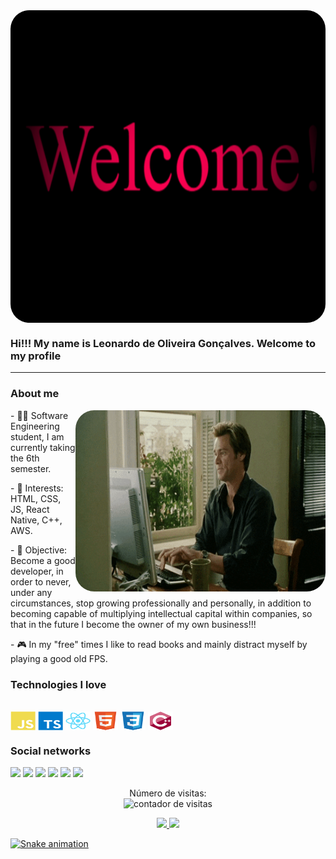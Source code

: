 <img align="center" width="1000" height="500" style="border-radius:30px;" src="welcome.gif?raw=true"/>

### Hi!!! My name is Leonardo de Oliveira Gonçalves. Welcome to my profile
_____________________________________________________________________________
### About me 
<div style="display: inline_block"  >
  <img align="right" width="400" height="290" style="border-radius:30px;" src="leo.gif?raw=true"/>
  <p> - 👨‍🎓 Software Engineering student, I am currently taking the 6th semester. </p>
  <p> - 🎯 Interests: HTML, CSS, JS, React Native, C++, AWS. </p>
  <p> - 🥊 Objective: Become a good developer, in order to never, under any circumstances, stop growing professionally and personally, in addition to becoming capable of multiplying intellectual capital within companies, so that in the future I become the owner of my own business!!!
  <p> - 🎮 In my "free" times I like to read books and mainly distract myself by playing a good old FPS.</p>
</div>

### Technologies I love  
<div style="display: inline_block"><br>
  <img align="center" alt="leo-Js" height="30" width="40" src="https://raw.githubusercontent.com/devicons/devicon/master/icons/javascript/javascript-plain.svg">
  <img align="center" alt="leo-Ts" height="30" width="40" src="https://raw.githubusercontent.com/devicons/devicon/master/icons/typescript/typescript-plain.svg">
  <img align="center" alt="leo-React" height="30" width="40" src="https://raw.githubusercontent.com/devicons/devicon/master/icons/react/react-original.svg">
  <img align="center" alt="leo-HTML" height="30" width="40" src="https://raw.githubusercontent.com/devicons/devicon/master/icons/html5/html5-original.svg">
  <img align="center" alt="leo-CSS" height="30" width="40" src="https://raw.githubusercontent.com/devicons/devicon/master/icons/css3/css3-original.svg">
  <img align="center" alt="leo-Cplusplus" height="30" width="40" src="https://raw.githubusercontent.com/devicons/devicon/master/icons/cplusplus/cplusplus-original.svg">
</div>

### Social networks 
<div> 
  <a href="https://www.youtube.com/channel/UCjmsmXoV1B-rtyAv25lmhfg" target="_blank"><img src="https://img.shields.io/badge/YouTube-FF0000?style=for-the-badge&logo=youtube&logoColor=white" target="_blank"></a>
  <a href="https://www.instagram.com/leo.gonsa/" target="_blank"><img src="https://img.shields.io/badge/-Instagram-%23E4405F?style=for-the-badge&logo=instagram&logoColor=white" target="_blank"></a>
 	<a href="https://www.twitch.tv/leozindeveloper" target="_blank"><img src="https://img.shields.io/badge/Twitch-9146FF?style=for-the-badge&logo=twitch&logoColor=white" target="_blank"></a>
 <a href="https://discord.gg/yrknge7g" target="_blank"><img src="https://img.shields.io/badge/Discord-7289DA?style=for-the-badge&logo=discord&logoColor=white" target="_blank"></a> 
  <a href = "mailto:leo.gonsa003@gmail.com"><img src="https://img.shields.io/badge/-Gmail-%23333?style=for-the-badge&logo=gmail&logoColor=white" target="_blank"></a>
  <a href="https://www.linkedin.com/in/leonardo-gonsa/" target="_blank"><img src="https://img.shields.io/badge/-LinkedIn-%230077B5?style=for-the-badge&logo=linkedin&logoColor=white" target="_blank"></a>
  
<p></p>
  
<p align="center">
    Número de visitas: <br> <img src="https://profile-counter.glitch.me/lrd003/count.svg" alt="contador de visitas">
</p>
 
<div align="center">
  <a href="https://github.com/lrd003">
  <img height="160em" src="https://github-readme-stats.vercel.app/api?username=lrd003&show_icons=true&theme=dark&include_all_commits=true&count_private=true"/>
  <img height="160em" src="https://github-readme-stats.vercel.app/api/top-langs/?username=lrd003&layout=compact&langs_count=7&theme=dark"/>
</div>
 
  ![Snake animation](https://github.com/lrd003/lrd003/blob/output/github-contribution-grid-snake.svg)
 
</div>

